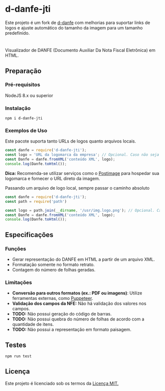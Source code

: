 # d-danfe-jti

Este projeto é um fork de [d-danfe]('https://www.npmjs.com/package/d-danfe') com melhorias para suportar links de logos e ajuste automático do tamanho da imagem para um tamanho predefinido.
#
Visualizador de DANFE (Documento Auxiliar Da Nota Fiscal Eletrônica) em HTML.

## Preparação

### Pré-requisitos

NodeJS 8.x ou superior

### Instalação

```
npm i d-danfe-jti
```

### Exemplos de Uso

Este pacote suporta tanto URLs de logos quanto arquivos locais.
```javascript
const danfe = require('d-danfe-jti');
const logo = 'URL da logomarca da empresa'; // Opcional. Caso não seja informado, o campo ficará vazio.
const Danfe = danfe.fromXML('conteúdo XML', logo);
console.log(Danfe.toHtml());

```
**Dica:** Recomenda-se utilizar serviços como o [Postimage]('https://postimages.org/') para hospedar sua logomarca e fornecer o URL direto da imagem. 

Passando um arquivo de logo local, sempre passar o caminho absoluto
```javascript
const danfe = require('d-danfe-jti');
const path = require('path')

const logo = path.join(__dirname, '/usr/img.logo.png'); // Opcional. Caso não seja informado, o campo ficará vazio.
const Danfe = danfe.fromXML('conteúdo XML', logo);
console.log(Danfe.toHtml());

```
## Especificações

### Funções

* Gerar representação do DANFE em HTML a partir de um arquivo XML.
* Formatação somente no formato retrato.
* Contagem do número de folhas geradas.

### Limitações

* **Conversão para outros formatos (ex.: PDF ou imagens)**: Utilize ferramentas externas, como  [Puppeteer](https://github.com/puppeteer/puppeteer/tree/main).
* **Validação dos campos da NFE:** Não há validação dos valores nos campos.
* **TODO:** Não possui geração do código de barras.
* **TODO:** Não possui quebra do número de folhas de acordo com a quantidade de itens.
* **TODO:** Não possui a representação em formato paisagem.

## Testes

```bash
npm run test
```
## Licença

Este projeto é licenciado sob os termos da [Licença MIT.](https://github.com/djalmaoliveira/djf-danfe/blob/master/LICENSE)
